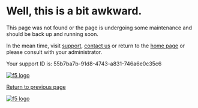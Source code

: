 Well, this is a bit awkward.
============================

This page was not found or the page is undergoing some maintenance and should be back up and running soon.

In the mean time, visit [support](https://support.f5.com/), [contact us](https://f5.com/about-us/contact) or return to the [home page](https://f5.com/) or please consult with your administrator.  
  
Your support ID is: 55b7ba7b-91d8-4743-a831-746a6e0c35c6  
  

[![f5 logo](
https://cdn.web.f5.com/web/assets/images/f5-logo-rgb.png)](https://f5.com/)

[Return to previous page](javascript:history.back())

[![f5 logo](
https://cdn.web.f5.com/web/assets/images/f5-logo-rgb.png)](https://f5.com/)